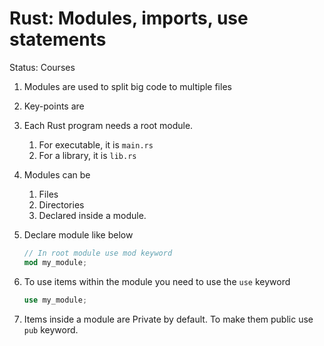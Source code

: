 # Rust: Modules, imports, use statements

Status: Courses

1. Modules are used to split big code to multiple files
2. Key-points are 
  1. Each Rust program needs a root module.
      1. For executable, it is `main.rs`
      2. For a library, it is `lib.rs`
  2. Modules can be 
      1. Files
      2. Directories
      3. Declared inside a module.
  3. Declare module like below
      
      ```rust
      // In root module use mod keyword
      mod my_module;
      ```
      
  4. To use items within the module you need to use the `use` keyword
      
      ```rust
      use my_module;
      ```
      
  5. Items inside a module are Private by default. To make them public use `pub` keyword.